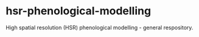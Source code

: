 # hsr-phenological-modelling
High spatial resolution (HSR) phenological modelling - general respository.
